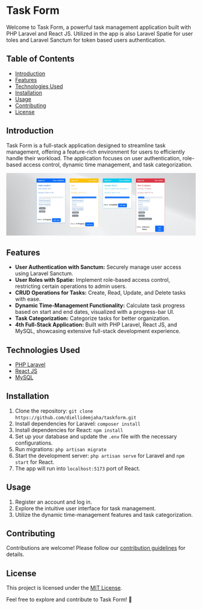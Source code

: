 # Task Form

Welcome to Task Form, a powerful task management application built with PHP Laravel and React JS. Utilized in the app is also Laravel Spatie for user toles and Laravel Sanctum for token based users authentication.

## Table of Contents
- [Introduction](#introduction)
- [Features](#features)
- [Technologies Used](#technologies-used)
- [Installation](#installation)
- [Usage](#usage)
- [Contributing](#contributing)
- [License](#license)

## Introduction
Task Form is a full-stack application designed to streamline task management, offering a feature-rich environment for users to efficiently handle their workload. The application focuses on user authentication, role-based access control, dynamic time management, and task categorization.

![Example Screenshot](taskform-screenshot.jpg)

## Features
- **User Authentication with Sanctum:** Securely manage user access using Laravel Sanctum.
- **User Roles with Spatie:** Implement role-based access control, restricting certain operations to admin users.
- **CRUD Operations for Tasks:** Create, Read, Update, and Delete tasks with ease.
- **Dynamic Time-Management Functionality:** Calculate task progress based on start and end dates, visualized with a progress-bar UI.
- **Task Categorization:** Categorize tasks for better organization.
- **4th Full-Stack Application:** Built with PHP Laravel, React JS, and MySQL, showcasing extensive full-stack development experience.

## Technologies Used
- [PHP Laravel](https://laravel.com/)
- [React JS](https://reactjs.org/)
- [MySQL](https://www.mysql.com/)

## Installation
1. Clone the repository: `git clone https://github.com/diellidemjaha/taskform.git`
2. Install dependencies for Laravel: `composer install`
3. Install dependencies for React: `npm install`
4. Set up your database and update the `.env` file with the necessary configurations.
5. Run migrations: `php artisan migrate`
6. Start the development server: `php artisan serve` for Laravel and `npm start` for React.
7. The app will run into `localhost:5173` port of React.

## Usage
1. Register an account and log in.
2. Explore the intuitive user interface for task management.
3. Utilize the dynamic time-management features and task categorization.

## Contributing
Contributions are welcome! Please follow our [contribution guidelines](CONTRIBUTING.md) for details.

## License
This project is licensed under the [MIT License](LICENSE).

Feel free to explore and contribute to Task Form! 🚀
